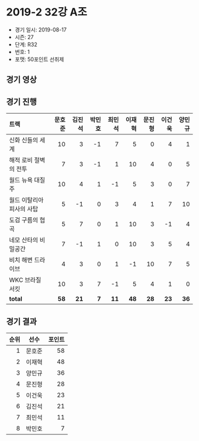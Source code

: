 # 2019-2 32강 A조

- 경기 일시: 2019-08-17
- 시즌: 27
- 단계: R32
- 번호: 1
- 포맷: 50포인트 선취제





## 경기 영상
## 경기 진행

| 트랙 | 문호준 | 김진석 | 박민호 | 최민석 | 이재혁 | 문진형 | 이건욱 | 양민규 |
|:---|---:|---:|---:|---:|---:|---:|---:|---:|
| 신화 신들의 세계 | 10 | 3 | -1 | 7 | 5 | 0 | 4 | 1 |
| 해적 로비 절벽의 전투 | 7 | 3 | -1 | 1 | 10 | 4 | 0 | 5 |
| 월드 뉴욕 대질주 | 10 | 4 | 1 | -1 | 5 | 3 | 0 | 7 |
| 월드 이탈리아 피사의 사탑 | 5 | -1 | 0 | 3 | 4 | 1 | 7 | 10 |
| 도검 구름의 협곡 | 5 | 7 | 0 | 1 | 10 | 3 | -1 | 4 |
| 네모 산타의 비밀공간 | 7 | -1 | 1 | 0 | 10 | 3 | 5 | 4 |
| 비치 해변 드라이브 | 4 | 3 | 0 | 1 | -1 | 10 | 7 | 5 |
| WKC 브라질 서킷 | 10 | 3 | 7 | -1 | 5 | 4 | 1 | 0 |
| __total__ | __58__ | __21__ | __7__ | __11__ | __48__ | __28__ | __23__ | __36__ |




## 경기 결과

| 순위 | 선수 | 포인트 |
|---:|:---:|---:|
| 1 | 문호준 | 58 |
| 2 | 이재혁 | 48 |
| 3 | 양민규 | 36 |
| 4 | 문진형 | 28 |
| 5 | 이건욱 | 23 |
| 6 | 김진석 | 21 |
| 7 | 최민석 | 11 |
| 8 | 박민호 | 7 |

